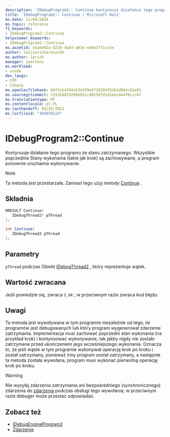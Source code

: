 ```yaml
---
description: 'IDebugProgram2:: Continue kontynuuje działanie tego programu ze stanu zatrzymanego. Wszystkie poprzednie Stany wykonania (takie jak krok) są zachowywane, a program ponownie uruchamia wykonywanie.'
title: 'IDebugProgram2:: Continue | Microsoft Docs'
ms.date: 11/04/2016
ms.topic: reference
f1_keywords:
- IDebugProgram2::Continue
helpviewer_keywords:
- IDebugProgram2::Continue
ms.assetid: e5a6e02a-d21b-4a03-a034-e8de1f71ce2e
author: leslierichardson95
ms.author: lerich
manager: jmartens
ms.workload:
- vssdk
dev_langs:
- CPP
- CSharp
ms.openlocfilehash: 60f3cb4764a53d359e971020df8261d064c62e81
ms.sourcegitcommit: f2916d8fd296b92cc402597d1d1eecda4f6cccbf
ms.translationtype: MT
ms.contentlocale: pl-PL
ms.lasthandoff: 03/25/2021
ms.locfileid: "105076124"
---
```

# <a name="idebugprogram2continue"></a>IDebugProgram2::Continue
Kontynuuje działanie tego programu ze stanu zatrzymanego. Wszystkie poprzednie Stany wykonania (takie jak krok) są zachowywane, a program ponownie uruchamia wykonywanie.

> [!NOTE]
> Ta metoda jest przestarzała. Zamiast tego użyj metody [Continue](../../../extensibility/debugger/reference/idebugprocess3-continue.md) .

## <a name="syntax"></a>Składnia

```cpp
HRESULT Continue( 
   IDebugThread2* pThread
);
```

```csharp
int Continue( 
   IDebugThread2 pThread
);
```

## <a name="parameters"></a>Parametry
`pThread` podczas Obiekt [IDebugThread2](../../../extensibility/debugger/reference/idebugthread2.md) , który reprezentuje wątek.

## <a name="return-value"></a>Wartość zwracana
 Jeśli powiedzie się, zwraca `S_OK` ; w przeciwnym razie zwraca kod błędu.

## <a name="remarks"></a>Uwagi
 Ta metoda jest wywoływana w tym programie niezależnie od tego, ile programów jest debugowanych lub który program wygenerował zdarzenie zatrzymania. Implementacja musi zachować poprzedni stan wykonania (na przykład krok) i kontynuować wykonywanie, tak jakby nigdy nie zostało zatrzymane przed ukończeniem jego wcześniejszego wykonania. Oznacza to, że jeśli wątek w tym programie wykonywał operację krok po kroku i został zatrzymany, ponieważ inny program został zatrzymany, a następnie ta metoda została wywołana, program musi wykonać pierwotną operację krok po kroku.

> [!WARNING]
> Nie wysyłaj zdarzenia zatrzymania ani bezpośredniego (synchronicznego) zdarzenia do [zdarzenia](../../../extensibility/debugger/reference/idebugeventcallback2-event.md) podczas obsługi tego wywołania; w przeciwnym razie debuger może przestać odpowiadać.

## <a name="see-also"></a>Zobacz też
- [IDebugEngineProgram2](../../../extensibility/debugger/reference/idebugengineprogram2.md)
- [Zdarzenie](../../../extensibility/debugger/reference/idebugeventcallback2-event.md)
